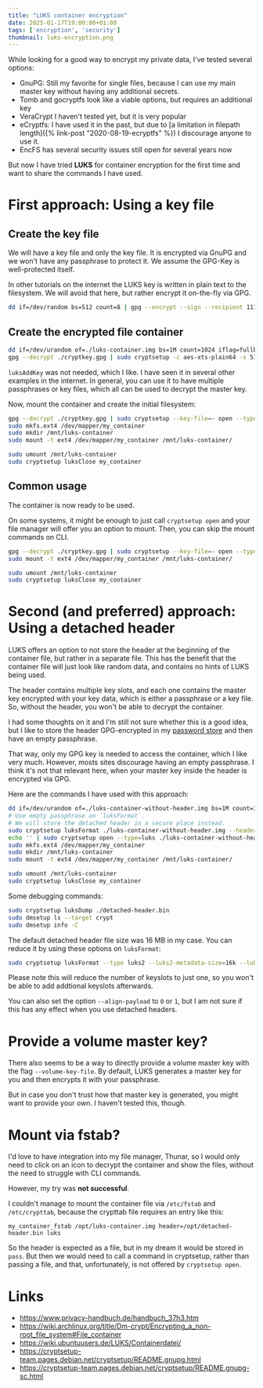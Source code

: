 ```yaml
---
title: "LUKS container encryption"
date: 2025-01-17T19:00:00+01:00
tags: ['encryption', 'security']
thumbnail: luks-encryption.png
---
```


While looking for a good way to encrypt my private data,
I've tested several options:

- GnuPG: Still my favorite for single files,
  because I can use my main master key without having any additional secrets.
- Tomb and gocryptfs look like a viable options, but requires an additional key
- VeraCrypt I haven't tested yet, but it is very popular
- eCryptfs: I have used it in the past, but due to
  [a limitation in filepath length]({% link-post "2020-08-19-ecryptfs" %})
  I discourage anyone to use it.
- EncFS has several security issues still open for several years now

But now I have tried **LUKS** for container encryption for the first time
and want to share the commands I have used.

# First approach: Using a key file

## Create the key file

We will have a key file and only the key file.
It is encrypted via GnuPG and we won't have any passphrase to protect it.
We assume the GPG-Key is well-protected itself.

In other tutorials on the internet the LUKS key is written in plain text to the filesystem.
We will avoid that here, but rather encrypt it on-the-fly via GPG.

```bash
dd if=/dev/random bs=512 count=8 | gpg --encrypt --sign --recipient 1111111190ABCDEF1234567890ABCDEF11111111 --output ./cryptkey.gpg
```

## Create the encrypted file container

```bash
dd if=/dev/urandom of=./luks-container.img bs=1M count=1024 iflag=fullblock
gpg --decrypt ./cryptkey.gpg | sudo cryptsetup -c aes-xts-plain64 -s 512 -h sha512 -y --key-file=- luksFormat ./luks-container.img
```

`luksAddKey` was not needed, which I like. I have seen it in several other examples in the internet.
In general, you can use it to have multiple passphrases or key files, which all can be used to
decrypt the master key.

Now, mount the container and create the initial filesystem:

```bash
gpg --decrypt ./cryptkey.gpg | sudo cryptsetup --key-file=- open --type=luks ./luks-container.img my_container
sudo mkfs.ext4 /dev/mapper/my_container
sudo mkdir /mnt/luks-container
sudo mount -t ext4 /dev/mapper/my_container /mnt/luks-container/

sudo umount /mnt/luks-container
sudo cryptsetup luksClose my_container
```

## Common usage

The container is now ready to be used.

On some systems, it might be enough to just call `cryptsetup open` and your file manager will offer you an option to mount.
Then, you can skip the mount commands on CLI.

```bash
gpg --decrypt ./cryptkey.gpg | sudo cryptsetup --key-file=- open --type=luks ./luks-container.img my_container
sudo mount -t ext4 /dev/mapper/my_container /mnt/luks-container/
```

```bash
sudo umount /mnt/luks-container
sudo cryptsetup luksClose my_container
```

# Second (and preferred) approach: Using a detached header

LUKS offers an option to not store the header at the beginning of the container file,
but rather in a separate file.
This has the benefit that the container file will just look like random data,
and contains no hints of LUKS being used.

The header contains multiple key slots, and each one contains the master key encrypted
with your key data, which is either a passphrase or a key file.
So, without the header, you won't be able to decrypt the container.

I had some thoughts on it and I'm still not sure whether this is a good idea,
but I like to store the header GPG-encrypted in my [password store](https://www.passwordstore.org/)
and then have an empty passphrase.

That way, only my GPG key is needed to access the container, which I like very much.
However, mosts sites discourage having an empty passphrase.
I think it's not that relevant here, when your master key inside the header is encrypted via GPG.

Here are the commands I have used with this approach:

```bash
dd if=/dev/urandom of=./luks-container-without-header.img bs=1M count=1024 iflag=fullblock
# Use empty passphrase on `luksFormat`.
# We will store the detached header in a secure place instead.
sudo cryptsetup luksFormat ./luks-container-without-header.img --header=detached-header.bin
echo '' | sudo cryptsetup open --type=luks ./luks-container-without-header.img my_container --header=detached-header.bin
sudo mkfs.ext4 /dev/mapper/my_container
sudo mkdir /mnt/luks-container
sudo mount -t ext4 /dev/mapper/my_container /mnt/luks-container/

sudo umount /mnt/luks-container
sudo cryptsetup luksClose my_container
```

Some debugging commands:

```bash
sudo cryptsetup luksDump ./detached-header.bin
sudo dmsetup ls --target crypt
sudo dmsetup info -C
```

The default detached header file size was 16 MB in my case.
You can reduce it by using these options on `luksFormat`:

```bash
sudo cryptsetup luksFormat --type luks2 --luks2-metadata-size=16k --luks2-keyslots-size=256k ./luks-container-without-header.img --header=detached-header.bin
```

Please note this will reduce the number of keyslots to just one,
so you won't be able to add addtional keyslots afterwards.

You can also set the option `--align-payload` to `0` or `1`,
but I am not sure if this has any effect when you use detached headers.

# Provide a volume master key?

There also seems to be a way to directly provide a volume master key with the flag `--volume-key-file`.
By default, LUKS generates a master key for you and then encrypts it with your passphrase.

But in case you don't trust how that master key is generated, you might want to provide your own.
I haven't tested this, though.

# Mount via fstab?

I'd love to have integration into my file manager, Thunar, so I would
only need to click on an icon to decrypt the container and show the files,
without the need to struggle with CLI commands.

However, my try was **not successful**.

I couldn't manage to mount the container file via `/etc/fstab` and `/etc/crypttab`,
because the crypttab file requires an entry like this:

```{data-filename=/etc/crypttab}
my_container_fstab /opt/luks-container.img header=/opt/detached-header.bin luks
```

So the header is expected as a file, but in my dream it would be stored in `pass`.
But then we would need to call a command in cryptsetup, rather than passing a file, and that, unfortunately, is not offered by `cryptsetup open`.

# Links

- <https://www.privacy-handbuch.de/handbuch_37h3.htm>
- <https://wiki.archlinux.org/title/Dm-crypt/Encrypting_a_non-root_file_system#File_container>
- <https://wiki.ubuntuusers.de/LUKS/Containerdatei/>
- <https://cryptsetup-team.pages.debian.net/cryptsetup/README.gnupg.html>
- <https://cryptsetup-team.pages.debian.net/cryptsetup/README.gnupg-sc.html>
